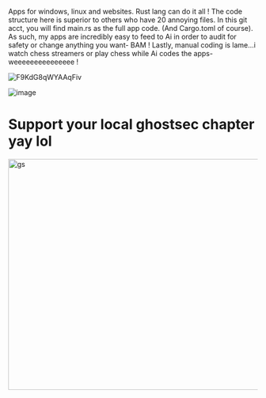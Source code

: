 Apps for windows, linux and websites. Rust lang can do it all ! The code structure here is superior to others who have 20 annoying  files. In this git acct, you will find main.rs as the full app code. (And Cargo.toml of course). As such, my apps are incredibly easy to feed to Ai in order to audit for safety or change anything you want- BAM ! Lastly, manual coding is lame...i watch chess streamers or play chess while Ai codes the apps- weeeeeeeeeeeeeee !


![F9KdG8qWYAAqFiv](https://github.com/user-attachments/assets/7fd7ac2c-dbb6-40a5-90f8-07bda572cfcd)









![image](https://github.com/user-attachments/assets/8a520902-89d7-41a0-950f-480b9c60854b)



# Support your local ghostsec chapter yay lol 

<img width="546" height="467" alt="gs" src="https://github.com/user-attachments/assets/3874a624-40a1-4e17-a061-edc28b16d662" />
